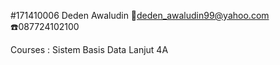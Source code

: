 #171410006
Deden Awaludin
:email:deden_awaludin99@yahoo.com
:telephone:087724102100

Courses :
Sistem Basis Data Lanjut 4A
